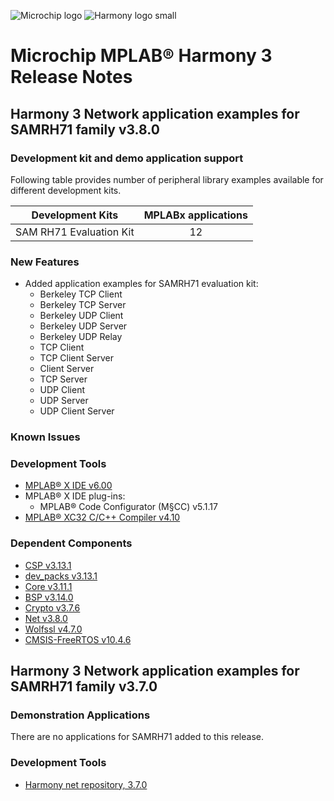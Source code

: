 ![Microchip logo](https://raw.githubusercontent.com/wiki/Microchip-MPLAB-Harmony/Microchip-MPLAB-Harmony.github.io/images/microchip_logo.png)
![Harmony logo small](https://raw.githubusercontent.com/wiki/Microchip-MPLAB-Harmony/Microchip-MPLAB-Harmony.github.io/images/microchip_mplab_harmony_logo_small.png)

# Microchip MPLAB® Harmony 3 Release Notes

## Harmony 3 Network application examples for SAMRH71 family v3.8.0

### Development kit and demo application support

Following table provides number of peripheral library examples available for different development kits.

| Development Kits  | MPLABx applications |
|:-----------------:|:-------------------:|
| SAM RH71 Evaluation Kit | 12 |

### New Features

- Added application examples for SAMRH71 evaluation kit:
    - Berkeley TCP Client
    - Berkeley TCP Server
    - Berkeley UDP Client
    - Berkeley UDP Server
    - Berkeley UDP Relay
    - TCP Client
    - TCP Client Server
    - Client Server
    - TCP Server
    - UDP Client
    - UDP Server
    - UDP Client Server

### Known Issues

### Development Tools

- [MPLAB® X IDE v6.00](https://www.microchip.com/mplab/mplab-x-ide)
- MPLAB® X IDE plug-ins:
  - MPLAB® Code Configurator (M§CC) v5.1.17
- [MPLAB® XC32 C/C++ Compiler v4.10](https://www.microchip.com/mplab/compilers)

### Dependent Components

* [CSP v3.13.1](https://github.com/Microchip-MPLAB-Harmony/csp/releases/tag/v3.13.1)
* [dev_packs v3.13.1](https://github.com/Microchip-MPLAB-Harmony/dev_packs/releases/tag/v3.13.1)
* [Core v3.11.1](https://github.com/Microchip-MPLAB-Harmony/core/releases/tag/v3.11.1)
* [BSP v3.14.0](https://github.com/Microchip-MPLAB-Harmony/bsp/releases/tag/v3.14.0)
* [Crypto v3.7.6](https://github.com/Microchip-MPLAB-Harmony/crypto/releases/tag/v3.7.6)
* [Net v3.8.0](https://github.com/Microchip-MPLAB-Harmony/net/releases/tag/v3.8.0)
* [Wolfssl v4.7.0](https://github.com/Microchip-MPLAB-Harmony/wolfssl/releases/tag/v4.7.0)
* [CMSIS-FreeRTOS v10.4.6](https://github.com/Microchip-MPLAB-Harmony/CMSIS-FreeRTOS/releases/tag/v10.4.6)

## Harmony 3 Network application examples for SAMRH71 family  v3.7.0

### Demonstration Applications
There are no applications for SAMRH71 added to this release.



### Development Tools

- [Harmony net repository, 3.7.0](https://github.com/Microchip-MPLAB-Harmony/net/tree/v3.7.0)
